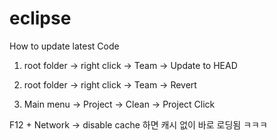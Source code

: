 # eclipse

How to update latest Code

1. root folder -> right click -> Team -> Update to HEAD

2. root folder -> right click -> Team -> Revert

3. Main menu -> Project -> Clean -> Project Click

F12 + Network -> disable cache 하면 캐시 없이 바로 로딩됨 ㅋㅋㅋ


